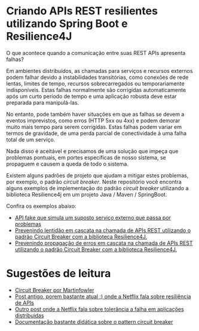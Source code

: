 # Criando APIs REST resilientes utilizando Spring Boot e Resilience4J

O que acontece quando a comunicação entre suas REST APIs apresenta falhas?

Em ambientes distribuídos, as chamadas para serviços e recursos externos podem falhar devido a instabilidades transitórias, como conexões de rede lentas, limites de tempo, recursos sobrecarregados ou temporariamente indisponíveis. Estas falhas normalmente são corrigidas automaticamente após um curto período de tempo e uma aplicação robusta deve estar preparada para manipulá-las.

No entanto, pode também haver situações em que as falhas se devem a eventos imprevistos, como erros (HTTP 5xx ou 4xx) e podem demorar muito mais tempo para serem corrigidas. Estas falhas podem variar em termos de gravidade, de uma perda parcial de conectividade à uma falha total de um serviço. 

Nada disso é aceitável e precisamos de uma solução que impeça que problemas pontuais, em portes específicas de nosso sistema, se propaguem e causem a queda de todo o sistema.

Existem alguns padrões de projeto que ajudam a mitigar estes problemas, por exemplo, o padrão *circuit breaker*. Neste repositório você encontra alguns exemplos de implementação do padrão *circuit breaker* utilizando a biblioteca Resilience4j em um projeto Java / Maven / SpringBoot.

Confira os exemplos abaixo:

* [API fake que simula um suposto serviço externo que passa por problemas](https://github.com/andrepreis/Resilience4J-Demo/tree/main/Projects_Demo/superapi)
* [Prevenindo lentidão em cascata na chamada de APIs REST utilizando o padrão Circuit Breaker com a biblioteca Resilience4J.](https://github.com/andrepreis/Resilience4J-Demo/tree/main/Projects_Demo/resilience4j-slow-calls)
* [Prevenindo propagação de erros em cascata na chamada de APIs REST utilizando o padrão Circuit Breaker com a biblioteca Resilience4J.](https://github.com/andrepreis/Resilience4J-Demo/tree/main/Projects_Demo/resilience4j-error-calls)

# Sugestões de leitura

* [Circuit Breaker por Martinfowler](https://martinfowler.com/bliki/CircuitBreaker.html)
* [Post antigo, porem bastante atual :) onde a Netflix fala sobre resiliência de APIs](https://netflixtechblog.com/making-the-netflix-api-more-resilient-a8ec62159c2d)
* [Outro post onde a Netflix fala sobre tolerância a falha em aplicações distribuidas](https://netflixtechblog.com/fault-tolerance-in-a-high-volume-distributed-system-91ab4faae74a)
* [Documentação bastante didática sobre o pattern circuit breaker](https://learn.microsoft.com/en-us/azure/architecture/patterns/circuit-breaker)
